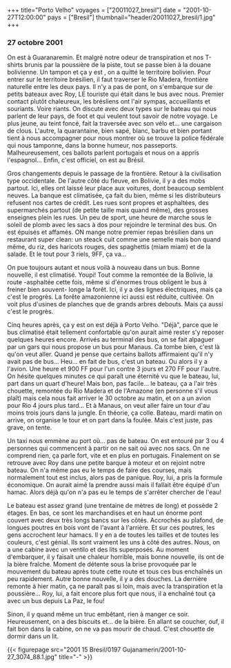 +++
title="Porto Velho"
voyages = ["20011027_bresil"]
date = "2001-10-27T12:00:00"
pays = ["Bresil"]
thumbnail="header/20011027_bresil/1.jpg"
+++
### 27 octobre 2001

On est à Guaranaremin. Et malgré notre odeur de transpiration et nos T-shirts 
brunis par la poussière de la piste, tout se passe bien à la douane bolivienne. 
Un tampon et ça y est , on a quitté le territoire bolivien. Pour entrer sur 
le territoire brésilien, il faut traverser le Rio Madera, frontière naturelle 
entre les deux pays. Il n'y a pas de pont, on s'embarque sur de petits bateaux 
avec Roy, LE touriste qui était dans le bus avec nous. Premier contact plutôt 
chaleureux, les brésliens ont l'air sympas, accueillants et souriants. Voire 
riants. On discute avec deux types sur le bateau qui nous parlent de leur pays, 
de foot et qui veulent tout savoir de notre voyage. Le plus jeune, au teint 
foncé, fait la traversée avec son vélo et... une cargaison de clous. L'autre, 
la quarantaine, bien sapé, blanc, barbu et bien portant tient à nous accompagner 
pour nous montrer où se trouve la police fédérale qui nous tamponne, dans la 
bonne humeur, nos passeports. Malheureusement, ces ballots parlent portugais 
et nous on a appris l'espagnol... Enfin, c'est officiel, on est au Brésil.

Gros changements depuis le passage de la frontière. Retour à la civilisation 
type occidentale. De l'autre côté du fleuve, en Bolivie, il y a des mobs partout. 
Ici, elles ont laissé leur place aux voitures, dont beaucoup semblent neuves. 
La banque est climatisée, ça fait du bien, même si les distributeurs refusent 
nos cartes de crédit. Les rues sont propres et asphaltées, des supermarchés 
partout (de petite taille mais quand même), des grosses enseignes plein les 
rues. Un peu de sport, une heure de marche sous le soleil de plomb avec les 
sacs à dos pour rejoindre le terminal des bus. On est épuisés et affamés. ON 
mange notre premier repas brésilien dans un restaurant super clean: un steack 
cuit comme une semelle mais bon quand même, du riz, des haricots rouges, des 
spaghettis (miam miam) et de la salade. Et le tout pour 3 riels, 9FF, ça va... 


On pue toujours autant et nous voilà à nouveau dans un bus. Bonne nouvelle, 
il est climatisé. Youpi! Tout comme la remontée de la Bolivie, la route -asphaltée 
cette fois, même si d'énormes trous obligent le bus à freiner bien souvent- 
longe la forêt. Ici, il y a des lignes électriques, mais ça c'est le progrès. 
La forête amazonienne ici aussi est réduite, cultivée. On voit plus d'usines 
de planches que de grands arbres debouts. Mais ça aussi c'est le progrès.

Cinq heures après, ça y est on est déjà à Porto Velho. "Déjà", parce que le 
bus climatisé était tellement confortable qu'on aurait aimé rester s'y reposer 
quelques heures encore. Arrivés au terminal des bus, on se fait alpaguer par 
un gars qui nous propose un bus pour Manaus. Ca tombe bien, c'est là qu'on veut 
aller. Quand je pense que certains ballots affirmaient qu'il n'y avait pas de 
bus... Heu... en fait de bus, c'est un bateau. Ou alors il y a l'avion. Une 
heure et 900 FF pour l'un contre 3 jours et 270 FF pour l'autre. On hésite quelques 
minutes ce qui paraît une éternité vu que le bateau, lui, part dans un quart 
d'heure! Mais bon, pas facile... le bateau, ça a l'air très chouette, remontée 
du Rio Madera et de l'Amazone (en personne s'il vous plaît) mais cela nous fait 
arriver le 30 octobre au matin, et on a un avion pour Rio 4 jours plus tard... 
Et à Manaus, on veut aller faire un tour d'au moins trois jours dans la jungle. 
En théorie, ça colle. Bateau, mardi matin on arrive, on organise le tour et 
on part dans la foulée. Mais c'est juste, pas grave, on tente.

Un taxi nous emmène au port où... pas de bateau. On est entouré par 3 ou 4 
personnes qui commencent à partir on ne sait oú avec nos sacs. On ne comprend 
rien, ça parle fort, vite et en plus en portugais. Finalement on se retrouve 
avec Roy dans une petite barque à moteur et on rejoint notre bateau. On n'a 
même pas eu le temps de faire des courses, mais normalement tout est inclus, 
alors pas de panique. Roy, lui, a pris la formule économique. On aurait aimé 
la prendre aussi mais il fallait être équipé d'un hamac. Alors déjà qu'on n'a 
pas eu le temps de s'arrêter chercher de l'eau!

Le bateau est assez grand (une trentaine de mètres de long) et possède 2 étages. 
En bas, ce sont les marchandises et en haut un énorme pont couvert avec deux 
très longs bancs sur les côtés. Accrochés au plafond, de longues poutres en 
bois vont de l'avant à l'arrière. Et sur ces poutres, les gens accrochent leur 
hamacs. Il y en a de toutes les tailles et de toutes les couleurs, c'est génial. 
Ils sont vraiment les uns à côté des autres. Nous, on a une cabine avec un ventilo 
et des lits superposés. Au moment d'embarquer, il y faisait une chaleur horrible, 
mais bonne nouvelle, ils ont de la bière fraîche. Moment de détente sous la 
brise provoquée par le mouvement du bateau après toute cette route et tous ces 
bus enchaînés un peu rapidement. Autre bonne nouvelle, il y a des douches. La 
dernière remonte à hier matin, ça ne paraît pas si loin, mais avec la transpiration 
et la poussière... Roy, lui, a fait encore plus fort que nous, il a enchaîné 
tout ça avec un bus depuis La Paz, le fou! 

Sinon, il y quand même un truc embêtant, rien à manger ce soir. Heureusement, 
on a des biscuits et... de la bière. En allant se coucher, ouf, il fait bon 
dans la cabine, on ne va pas mourir de chaud. C'est chouette de dormir dans 
un lit.


{{< figurepage src="2001 15 Bresil/0197 Gujanamerin/2001-10-27_3074_88.1.jpg" title="-"  >}}


